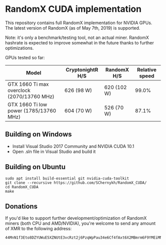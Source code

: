 # RandomX CUDA implementation

This repository contains full RandomX implementation for NVIDIA GPUs. The latest version of RandomX (as of May 7th, 2019) is supported.

Note: it's only a benchmark/testing tool, not an actual miner. RandomX hashrate is expected to improve somewhat in the future thanks to further optimizations.

GPUs tested so far:

Model|CryptonightR H/S|RandomX H/S|Relative speed
-----|---------------|-----------|--------------
GTX 1660 Ti max overclock (2070/13760 MHz)|626 (98 W)|620 (102 W)|99.0%
GTX 1660 Ti low power (1785/13760 MHz)|604 (70 W)|526 (70 W)|87.1%

## Building on Windows

- Install Visual Studio 2017 Community and NVIDIA CUDA 10.1
- Open .sln file in Visual Studio and build it

## Building on Ubuntu

```
sudo apt install build-essential git nvidia-cuda-toolkit
git clone --recursive https://github.com/SChernykh/RandomX_CUDA/
cd RandomX_CUDA
make
```

## Donations

If you'd like to support further development/optimization of RandomX miners (both CPU and AMD/NVIDIA), you're welcome to send any amount of XMR to the following address:

```
44MnN1f3Eto8DZYUWuE5XZNUtE3vcRzt2j6PzqWpPau34e6Cf4fAxt6X2MBmrm6F9YMEiMNjN6W4Shn4pLcfNAja621jwyg
```
